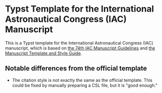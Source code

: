 # Typst Template for the International Astronautical Congress (IAC) Manuscript

This is a Typst template for the International Astronautical Congress (IAC) manuscript, which is based on [the 74th IAC Manuscript Guidelines](https://www.iafastro.org/assets/files/IAC%202023%20Manuscript%20Guidelines.pdf) and [the Manuscript Template and Style Guide](https://www.iafastro.org/assets/files/IAC%202023_Manuscript-Template.doc).

## Notable differences from the official template

- The citation style is not exactly the same as the official template. This could be fixed by manually preparing a CSL file, but it is "good enough."
